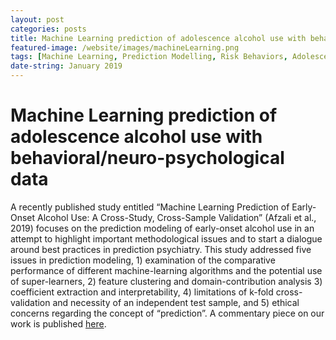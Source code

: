 ```yaml
---
layout: post
categories: posts
title: Machine Learning prediction of adolescence alcohol use with behavioral/neuro-psychological data 
featured-image: /website/images/machineLearning.png
tags: [Machine Learning, Prediction Modelling, Risk Behaviors, Adolescence]
date-string: January 2019
---
```


# Machine Learning prediction of adolescence alcohol use with behavioral/neuro-psychological data
A recently published study entitled “Machine Learning Prediction of Early-Onset Alcohol Use: A Cross-Study, Cross-Sample Validation” (Afzali et al., 2019) focuses on the prediction modeling of early-onset alcohol use in an attempt to highlight important methodological issues and to start a dialogue around best practices in prediction psychiatry. This study addressed five issues in prediction modeling, 1) examination of the comparative performance of different machine-learning algorithms and the potential use of super-learners, 2) feature clustering and domain-contribution analysis 3) coefficient extraction and interpretability, 4) limitations of k-fold cross-validation and necessity of an independent test sample, and 5) ethical concerns regarding the concept of “prediction”. A commentary piece on our work is published <a href="https://www.ncbi.nlm.nih.gov/pubmed/30854749">here</a>.
